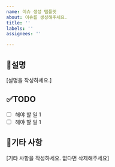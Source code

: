 ```yaml
---
name: 이슈 생성 탬플릿
about: 이슈를 생성해주세요.
title: ''
labels: ''
assignees: ''

---
```


## 📜설명
[설명을 작성하세요.]

## ✅TODO
- [ ] 해야 할 일 1
- [ ] 해야 할 일 1

## 🎸기타 사항
[기타 사항을 작성하세요. 없다면 삭제해주세요]
